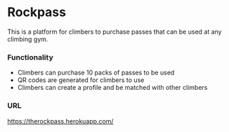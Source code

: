 # Rockpass
This is a platform for climbers to purchase passes that can be used at any climbing gym.

### Functionality
 - Climbers can purchase 10 packs of passes to be used
 - QR codes are generated for climbers to use
 - Climbers can create a profile and be matched with other climbers


### URL
https://therockpass.herokuapp.com/

